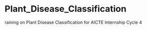# Plant_Disease_Classification
raining on Plant Disease Classification for AICTE Internship Cycle 4
